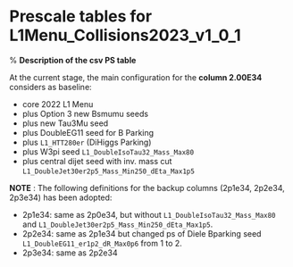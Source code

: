 # Prescale tables for L1Menu_Collisions2023_v1_0_1
%
**Description of the csv PS table** 

At the current stage, the main configuration for the **column 2.00E34** considers as baseline:
* core 2022 L1 Menu
* plus Option 3 new Bsmumu seeds
* plus new Tau3Mu seed
* plus DoubleEG11 seed for B Parking
* plus `L1_HTT280er` (DiHiggs Parking)
* plus W3pi seed `L1_DoubleIsoTau32_Mass_Max80`
* plus central dijet seed with inv. mass cut `L1_DoubleJet30er2p5_Mass_Min250_dEta_Max1p5`


**NOTE** : The following definitions for the backup columns (2p1e34, 2p2e34, 2p3e34) has been adopted:
* 2p1e34: same as 2p0e34, but without `L1_DoubleIsoTau32_Mass_Max80` and `L1_DoubleJet30er2p5_Mass_Min250_dEta_Max1p5`.
* 2p2e34: same as 2p1e34 but changed ps of Diele Bparking seed `L1_DoubleEG11_er1p2_dR_Max0p6` from 1 to 2.
* 2p3e34: same as 2p2e34
